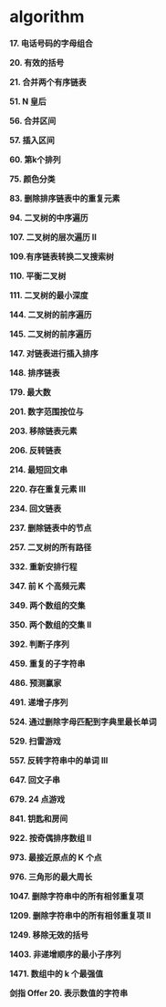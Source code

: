 # algorithm
**17. 电话号码的字母组合**

**20. 有效的括号**

**21. 合并两个有序链表**

**51. N 皇后**

**56. 合并区间**

**57. 插入区间**

**60. 第k个排列**

**75. 颜色分类**

**83. 删除排序链表中的重复元素**

**94. 二叉树的中序遍历**

**107. 二叉树的层次遍历 II**

**109.有序链表转换二叉搜索树**

**110. 平衡二叉树**

**111. 二叉树的最小深度**

**144. 二叉树的前序遍历**

**145. 二叉树的前序遍历**

**147. 对链表进行插入排序**

**148. 排序链表**

**179. 最大数**

**201. 数字范围按位与**

**203. 移除链表元素**

**206. 反转链表**

**214. 最短回文串**

**220. 存在重复元素 III**

**234. 回文链表**

**237. 删除链表中的节点**

**257. 二叉树的所有路径**

**332. 重新安排行程**

**347. 前 K 个高频元素**

**349. 两个数组的交集**

**350. 两个数组的交集 II**

**392. 判断子序列**

**459. 重复的子字符串**

**486. 预测赢家**

**491. 递增子序列**

**524. 通过删除字母匹配到字典里最长单词**

**529. 扫雷游戏**

**557. 反转字符串中的单词 III**

**647. 回文子串**

**679. 24 点游戏**

**841. 钥匙和房间**

**922. 按奇偶排序数组 II**

**973. 最接近原点的 K 个点**

**976. 三角形的最大周长**

**1047. 删除字符串中的所有相邻重复项**

**1209. 删除字符串中的所有相邻重复项 II**

**1249. 移除无效的括号**

**1403. 非递增顺序的最小子序列**

**1471. 数组中的 k 个最强值**

**剑指 Offer 20. 表示数值的字符串**